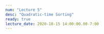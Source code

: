 ```yaml
---
num: "Lecture 5"
desc: "Quadratic-time Sorting"
ready: true
lecture_date: 2020-10-15 14:00:00.00-7:00
---
```

